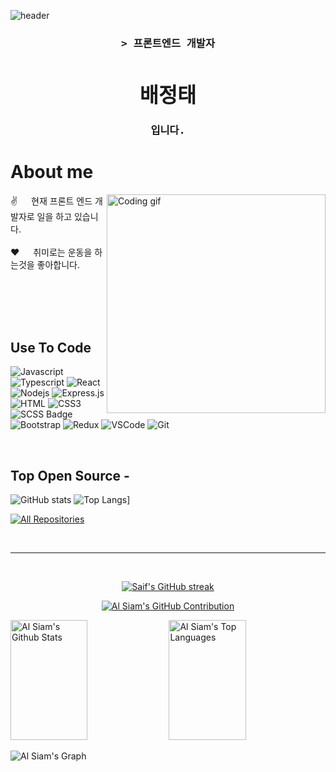 

![header](https://[capsule-render.vercel.app/api?color=gradient&customColorList=0,2,2,5,30](https://camo.githubusercontent.com/0c391b5545096b63cac7def5d0f2eb5c4c43260323d456c2689cc841d2bbdf09/68747470733a2f2f63617073756c652d72656e6465722e76657263656c2e6170702f6170693f747970653d776176696e67266865696768743d32303026746578743d576176696e672126666f6e74416c69676e3d383026666f6e74416c69676e593d343026636f6c6f723d6772616469656e74))


<!-- Intro  -->
<h3 align="center">
        <samp>&gt; 프론트엔드 개발자
                <h1>배정태</h1> 입니다.
        </samp>
</h3>

<!-- About Section -->

# About me

<p>
 <img align="right" width="350" src="/assets/programmer.gif" alt="Coding gif" />
  
 ✌️ &emsp; 현재 프론트 엔드 개발자로 일을 하고 있습니다.<br/><br/>
 ❤️ &emsp; 취미로는 운동을 하는것을 좋아합니다.<br/><br/>

</p>

<br/>
<br/>
<br/>

## Use To Code

![Javascript](https://img.shields.io/badge/Javascript-F0DB4F?style=for-the-badge&labelColor=black&logo=javascript&logoColor=F0DB4F)
![Typescript](https://img.shields.io/badge/Typescript-007acc?style=for-the-badge&labelColor=black&logo=typescript&logoColor=007acc)
![React](https://img.shields.io/badge/-React-61DBFB?style=for-the-badge&labelColor=black&logo=react&logoColor=61DBFB)
![Nodejs](https://img.shields.io/badge/Nodejs-3C873A?style=for-the-badge&labelColor=black&logo=node.js&logoColor=3C873A)
![Express.js](https://img.shields.io/badge/Express.js-000000?style=for-the-badge&logo=express&logoColor=white)
![HTML](https://img.shields.io/badge/HTML5-E34F26?style=for-the-badge&logo=html5&logoColor=white)
![CSS3](https://img.shields.io/badge/CSS3-1572B6?style=for-the-badge&logo=css3&logoColor=white)
![SCSS Badge](https://img.shields.io/badge/Scss-CC6699?style=for-the-badge&logo=scss&logoColor=white)
![Bootstrap](https://img.shields.io/badge/Bootstrap-563D7C?style=for-the-badge&logo=bootstrap&logoColor=white)
![Redux](https://img.shields.io/badge/Redux-593D88?style=for-the-badge&logo=redux&logoColor=white)
![VSCode](https://img.shields.io/badge/Visual_Studio-0078d7?style=for-the-badge&logo=visual%20studio&logoColor=white)
![Git](https://img.shields.io/badge/Git-F05032?style=for-the-badge&logo=git&logoColor=white)

<br/>

## Top Open Source -


![GitHub stats](https://github-readme-stats.vercel.app/api?username=dkagh012&show_icons=true&theme=radical)
![Top Langs](https://github-readme-stats.vercel.app/api/top-langs/?username=dkagh012)]

<p align="left">
  <a href="https://github.com/dkagh012?tab=repositories" target="_blank"><img alt="All Repositories" title="All Repositories" src="https://img.shields.io/badge/-All%20Repos-2962FF?style=for-the-badge&logo=koding&logoColor=white"/></a>
</p>

<br/>
<hr/>
<br/>

<p align="center">
  <a href="https://github.com/dkagh012">
    <img src="https://github-readme-streak-stats.herokuapp.com/?user=dkagh012&theme=radical&border=7F3FBF&background=0D1117" alt="Saif's GitHub streak"/>
  </a>
</p>

<p align="center">
  <a href="https://github.com/dkagh012">
    <img src="https://github-profile-summary-cards.vercel.app/api/cards/profile-details?username=dkagh012&theme=radical" alt="Al Siam's GitHub Contribution"/>
  </a>
</p>

<a> 
    <a href="https://github.com/dkagh012"><img alt="Al Siam's Github Stats" src="https://denvercoder1-github-readme-stats.vercel.app/api?username=dkagh012&show_icons=true&count_private=true&theme=react&border_color=7F3FBF&bg_color=0D1117&title_color=F85D7F&icon_color=F8D866" height="192px" width="49.5%"/></a>
  <a href="https://github.com/dkagh012"><img alt="Al Siam's Top Languages" src="https://denvercoder1-github-readme-stats.vercel.app/api/top-langs/?username=dkagh012&langs_count=8&layout=compact&theme=react&border_color=7F3FBF&bg_color=0D1117&title_color=F85D7F&icon_color=F8D866" height="192px" width="49.5%"/></a>
  <br/>
</a>

![Al Siam's Graph](https://github-readme-activity-graph.vercel.app/graph?username=dkagh012&custom_title=Al%20Siam's%20GitHub%20Activity%20Graph&bg_color=0D1117&color=7F3FBF&line=7F3FBF&point=7F3FBF&area_color=FFFFFF&title_color=FFFFFF&area=true)
